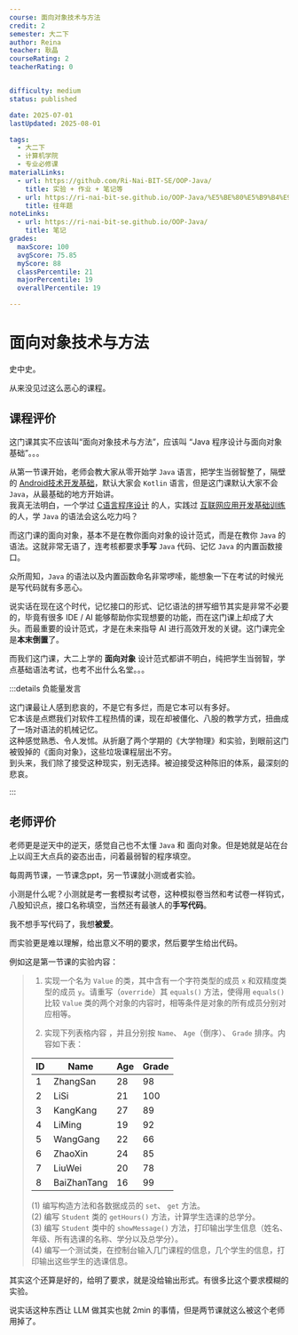 ```yaml
---
course: 面向对象技术与方法
credit: 2
semester: 大二下
author: Reina
teacher: 耿晶
courseRating: 2
teacherRating: 0


difficulty: medium
status: published

date: 2025-07-01
lastUpdated: 2025-08-01

tags: 
  - 大二下
  - 计算机学院
  - 专业必修课
materialLinks:
  - url: https://github.com/Ri-Nai-BIT-SE/OOP-Java/
    title: 实验 + 作业 + 笔记等
  - url: https://ri-nai-bit-se.github.io/OOP-Java/%E5%BE%80%E5%B9%B4%E9%A2%98/
    title: 往年题
noteLinks:
  - url: https://ri-nai-bit-se.github.io/OOP-Java/
    title: 笔记
grades:
  maxScore: 100
  avgScore: 75.85
  myScore: 88
  classPercentile: 21
  majorPercentile: 19
  overallPercentile: 19

---
```



# 面向对象技术与方法

史中史。

从来没见过这么恶心的课程。

## 课程评价

这门课其实不应该叫“面向对象技术与方法”，应该叫 “Java 程序设计与面向对象基础”。。。

从第一节课开始，老师会教大家从零开始学 `Java` 语言，把学生当弱智整了，隔壁的 [Android技术开发基础](../Android技术开发基础/index.md)，默认大家会 `Kotlin` 语言，但是这门课默认大家不会 `Java`，从最基础的地方开始讲。 \
我真无法明白，一个学过 [C语言程序设计](../../大一下/C语言程序设计/index.md) 的人，实践过 [互联网应用开发基础训练](../../大二上/互联网应用开发基础训练/index.md) 的人，学 `Java` 的语法会这么吃力吗？

而这门课的面向对象，基本不是在教你面向对象的设计范式，而是在教你 `Java` 的语法。这就非常无语了，连考核都要求**手写** `Java` 代码、记忆 `Java` 的内置函数接口。

众所周知，`Java` 的语法以及内置函数命名非常啰嗦，能想象一下在考试的时候光是写代码就有多恶心。

说实话在现在这个时代，记忆接口的形式、记忆语法的拼写细节其实是非常不必要的，毕竟有很多 IDE / AI 能够帮助你实现想要的功能，而在这门课上却成了大头。而最重要的设计范式，才是在未来指导 AI 进行高效开发的关键。这门课完全是**本末倒置**了。

而我们这门课，大二上学的 **面向对象** 设计范式都讲不明白，纯把学生当弱智，学点基础语法考试，也考不出什么名堂。。。

:::details 负能量发言

这门课最让人感到悲哀的，不是它有多烂，而是它本可以有多好。  \
它本该是点燃我们对软件工程热情的课，现在却被僵化、八股的教学方式，扭曲成了一场对语法的机械记忆。  \
这种感觉熟悉、令人发怵。从折磨了两个学期的《大学物理》和实验，到眼前这门被毁掉的《面向对象》，这些垃圾课程层出不穷。  \
到头来，我们除了接受这种现实，别无选择。被迫接受这种陈旧的体系，最深刻的悲哀。

:::



## 老师评价

老师更是逆天中的逆天，感觉自己也不太懂 `Java` 和 面向对象。但是她就是站在台上以阎王大点兵的姿态出击，问着最弱智的程序填空。

每周两节课，一节课念ppt，另一节课就小测或者实验。

小测是什么呢？小测就是考一套模拟考试卷，这种模拟卷当然和考试卷一样钩式，八股知识点，接口名称填空，当然还有最骇人的**手写代码**。

我不想手写代码了，我想**被爱**。

而实验更是难以理解，给出意义不明的要求，然后要学生给出代码。

例如这是第一节课的实验内容：

> 1. 实现一个名为 `Value` 的类，其中含有一个字符类型的成员 `x` 和双精度类型的成员 `y`。请重写（`override`）其 `equals()` 方法，使得用 `equals()` 比较 `Value` 类的两个对象的内容时，相等条件是对象的所有成员分别对应相等。
>
> 2. 实现下列表格内容 ，并且分别按 `Name`、 `Age`（倒序）、 `Grade` 排序。内容如下表：
>
>| ID | Name | Age | Grade |
>|----|------|-----|-------|
>| 1 | ZhangSan | 28 | 98 |
>| 2 | LiSi | 21 | 100 |
>| 3 | KangKang | 27 | 89 |
>| 4 | LiMing | 19 | 92 |
>| 5 | WangGang | 22 | 66 |
>| 6 | ZhaoXin | 24 | 85 |
>| 7 | LiuWei | 20 | 78 |
>| 8 | BaiZhanTang | 16 | 99 |
>
> (1) 编写构造方法和各数据成员的 `set`、 `get` 方法。 \
> (2) 编写 `Student` 类的 `getHours()` 方法，计算学生选课的总学分。 \
> (3) 编写 `Student` 类中的 `showMessage()` 方法，打印输出学生信息（姓名、年级、所有选课的名称、学分以及总学分）。 \
> (4) 编写一个测试类，在控制台输入几门课程的信息，几个学生的信息，打印输出这些学生的选课信息。


其实这个还算是好的，给明了要求，就是没给输出形式。有很多比这个要求模糊的实验。

说实话这种东西让 LLM 做其实也就 2min 的事情，但是两节课就这么被这个老师用掉了。